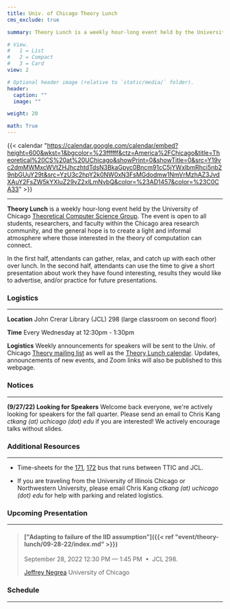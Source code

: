 ```yaml
---
title: Univ. of Chicago Theory Lunch
cms_exclude: true

summary: Theory Lunch is a weekly hour-long event held by the University of Chicago Theoretical Computer Science group. The event is open to all students, researchers, and faculty within the Chicago area research community, and the general hope is to create a light and informal atmosphere where those interested in the theory of computation can connect.

# View.
#   1 = List
#   2 = Compact
#   3 = Card
view: 2

# Optional header image (relative to `static/media/` folder).
header:
  caption: ""
  image: ""

weight: 20

math: True
---
```


{{< calendar "https://calendar.google.com/calendar/embed?height=600&wkst=1&bgcolor=%23ffffff&ctz=America%2FChicago&title=Theoretical%20CS%20at%20UChicago&showPrint=0&showTitle=0&src=Y19vc2dmMWMxcWVtZHJhczhtdTdsN3BkaGpyc0Bncm91cC5jYWxlbmRhci5nb29nbGUuY29t&src=YzU3c2hpY2k0NW0xN3FsMGdodmw1NmVrMzhAZ3JvdXAuY2FsZW5kYXIuZ29vZ2xlLmNvbQ&color=%23AD1457&color=%23C0CA33" >}}

<!-- ***************** -->
<!-- EVENT DESCRIPTION -->
<!-- ***************** -->
---
**Theory Lunch** is a weekly hour-long event held by the University of Chicago [Theoretical Computer Science Group](http://theory.cs.uchicago.edu/). The event is open to all students, researchers, and faculty within the Chicago area research community, and the general hope is to create a light and informal atmosphere where those interested in the theory of computation can connect.

In the first half, attendants can gather, relax, and catch up with each other over lunch. In the second half, attendants can use the time to give a short presentation about work they have found interesting, results they would like to advertise, and/or practice for future presentations.


<!-- ***************** -->
<!-- LOGISTICS SECTION -->
<!-- ***************** -->
### Logistics

---

**Location** John Crerar Library (JCL) 298 (large classroom on second floor)

**Time** Every Wednesday at 12:30pm - 1:30pm

**Logistics** Weekly announcements for speakers will be sent to the Univ. of Chicago [Theory mailing list](https://mailman.cs.uchicago.edu/mailman/listinfo/theory) as well as the [Theory Lunch calendar](https://calendar.google.com/calendar/u/0/embed?src=c_osgf1c1qemdras8mu7l7pdhjrs@group.calendar.google.com&ctz=America/Chicago). Updates, announcements of new events, and Zoom links will also be published to this webpage.


<!-- ************** -->
<!-- RECENT NOTICES -->
<!-- ************** -->
### Notices

---
**(9/27/22) Looking for Speakers** Welcome back everyone, we're actively looking for speakers for the fall quarter. Please send an email to Chris Kang *ctkang (at) uchicago (dot) edu* if you are interested! We actively encourage talks without slides.

<!-- ******************** -->
<!-- ADDITIONAL RESOURCES -->
<!-- ******************** -->
### Additional Resources

---

-  Time-sheets for the [171](https://www.transitchicago.com/assets/1/6/bus-tt_171.pdf), [172](https://www.transitchicago.com/assets/1/6/bus-tt_172.pdf) bus that runs between TTIC and JCL.

-  If you are traveling from the University of Illinois Chicago or Northwestern University, please email Chris Kang *ctkang (at) uchicago (dot) edu* for help with parking and related logistics.


<!-- ***************** -->
<!-- NEXT PRESENTATION -->
<!-- ***************** -->
### Upcoming Presentation

---

> #### ["Adapting to failure of the IID assumption"]({{< ref "event/theory-lunch/09-28-22/index.md" >}})
> September 28, 2022 12:30 PM — 1:45 PM &nbsp;&#8226;&nbsp; JCL 298.
>
> [Jeffrey Negrea](https://utstat.toronto.edu/~negrea/) University of Chicago

<!-- ******** -->
<!-- SCHEDULE -->
<!-- ******** -->
### Schedule

---

